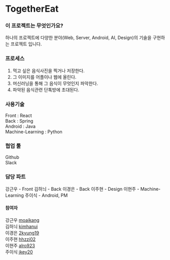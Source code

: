 # TogetherEat

### 이 프로젝트는 무엇인가요?
하나의 프로젝트에 다양한 분야(Web, Server, Android, AI, Design)의 기술을 구현하는 프로젝트 입니다.

### 프로세스
1. 먹고 싶은 음식사진을 찍거나 저장한다.
2. 그 이미지를 어플이나 웹에 올린다.
3. 머신러닝을 통해 그 음식이 무엇인지 파악한다.
4. 파악된 음식관련 단톡방에 초대된다.

### 사용기술
Front : React  
Back : Spring  
Android : Java  
Machine-Learning : Python  

### 협업 툴
Github  
Slack  

### 담당 파트
강근우 - Front
김하늬 - Back
이경은 - Back
이주현 - Design
이현주 - Machine-Learning
주이식 - Android, PM

#### 참여자
강근우  [moaikang](https://github.com/moaikang)  
김하늬  [kimhanui](https://github.com/kimhanui)  
이경은  [2kyung19](https://github.com/2kyung19)  
이주현  [hhzzi02](https://github.com/hhzzi02)  
이현주  [alro923](https://github.com/alro923)  
주이식  [jkey20](https://github.com/jkey20) 
